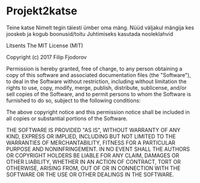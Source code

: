 # Projekt2katse

Teine katse
Nimelt tegin täiesti ümber oma mäng.
Nüüd väljakul mängija kes jooskeb ja kogub boonusid/toitu
Juhtimiseks kasutada nooleklahvid

Litsents
The MIT License (MIT)

Copyright (c) 2017 Filip Fjodorov

Permission is hereby granted, free of charge, to any person obtaining a copy
of this software and associated documentation files (the "Software"), to deal
in the Software without restriction, including without limitation the rights
to use, copy, modify, merge, publish, distribute, sublicense, and/or sell
copies of the Software, and to permit persons to whom the Software is
furnished to do so, subject to the following conditions:

The above copyright notice and this permission notice shall be included in all
copies or substantial portions of the Software.

THE SOFTWARE IS PROVIDED "AS IS", WITHOUT WARRANTY OF ANY KIND, EXPRESS OR
IMPLIED, INCLUDING BUT NOT LIMITED TO THE WARRANTIES OF MERCHANTABILITY,
FITNESS FOR A PARTICULAR PURPOSE AND NONINFRINGEMENT. IN NO EVENT SHALL THE
AUTHORS OR COPYRIGHT HOLDERS BE LIABLE FOR ANY CLAIM, DAMAGES OR OTHER
LIABILITY, WHETHER IN AN ACTION OF CONTRACT, TORT OR OTHERWISE, ARISING FROM,
OUT OF OR IN CONNECTION WITH THE SOFTWARE OR THE USE OR OTHER DEALINGS IN THE
SOFTWARE.
